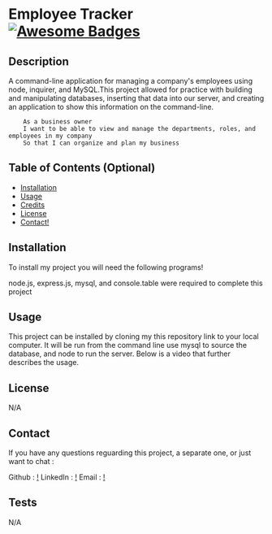 # Employee Tracker   [![Awesome Badges](https://img.shields.io/badge/badges-awesome-green.svg)](https://github.com/Naereen/badges)


## Description

A command-line application for managing a company's employees using node, inquirer, and MySQL.This project allowed for practice with building and manipulating databases, inserting that data into our server, and creating an application to show this information on the command-line.

        As a business owner
        I want to be able to view and manage the departments, roles, and employees in my company
        So that I can organize and plan my business

    


## Table of Contents (Optional)



- [Installation](#installation)
- [Usage](#usage)
- [Credits](#credits)
- [License](#license)
- [Contact!](#Contact)

## Installation

To install my project you will need the following programs! 

 node.js, express.js, mysql, and console.table were required to complete this project

## Usage

 This project can be installed by cloning my this repository link to your local computer. It will be run from the command line use mysql to source the database, and node to run the server. Below is a video that further describes the usage.


## License

N/A

## Contact

If you have any questions reguarding this project, a separate one, or just want to chat :

Github : [!](marcielucke@github.com)
LinkedIn : [!](www.linkedin.com/in/marcella-lucke-7465aa198)
Email : [!](luckemarcella@gmail.com)

## Tests

N/A